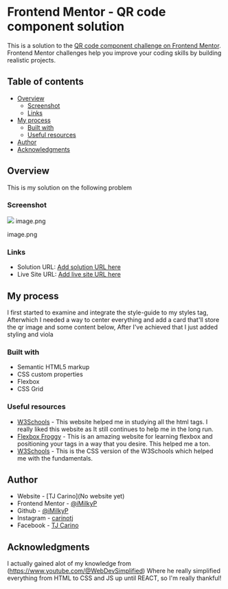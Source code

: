 # Frontend Mentor - QR code component solution

This is a solution to the [QR code component challenge on Frontend Mentor](https://www.frontendmentor.io/challenges/qr-code-component-iux_sIO_H). Frontend Mentor challenges help you improve your coding skills by building realistic projects. 

## Table of contents

- [Overview](#overview)
  - [Screenshot](#screenshot)
  - [Links](#links)
- [My process](#my-process)
  - [Built with](#built-with)
  - [Useful resources](#useful-resources)
- [Author](#author)
- [Acknowledgments](#acknowledgments)

## Overview

This is my solution on the following problem

### Screenshot

![](./screenshot.jpg)
image.png

image.png

### Links

- Solution URL: [Add solution URL here](https://your-solution-url.com)
- Live Site URL: [Add live site URL here](https://your-live-site-url.com)

## My process

I first started to examine and integrate the style-guide to my styles tag, Afterwhich I needed a way to center everything and add a card that'll store the qr image and some content below, After I've achieved that I just added styling and viola

### Built with

- Semantic HTML5 markup
- CSS custom properties
- Flexbox
- CSS Grid

### Useful resources

- [W3Schools](https://www.w3schools.com/html/) - This website helped me in studying all the html tags. I really liked this website as It still continues to help me in the long run.
- [Flexbox Froggy](https://flexboxfroggy.com/) - This is an amazing website for learning flexbox and positioning your tags in a way that you desire. This helped me a ton.
- [W3Schools](https://www.w3schools.com/css/) - This is the CSS version of the W3Schools which helped me with the fundamentals.

## Author

- Website - [TJ Carino](No website yet)
- Frontend Mentor - [@iMilkyP](https://www.frontendmentor.io/profile/iMilkyP)
- Github - [@iMilkyP](https://github.com/iMilkyP)
- Instagram - [carinotj](https://www.instagram.com/carinotj/)
- Facebook - [TJ Carino](https://www.facebook.com/PheonGold/)

## Acknowledgments

I actually gained alot of my knowledge from (https://www.youtube.com/@WebDevSimplified) Where he really simplified everything from HTML to CSS and JS up until REACT, so I'm really thankful!